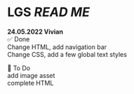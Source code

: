 # LGS *READ ME* 

**24.05.2022 Vivian**  
:white_check_mark: Done   
    Change HTML, add navigation bar   
    Change CSS, add a few global text styles   

:white_square_button: To Do  
    add image asset   
    complete HTML    
 

